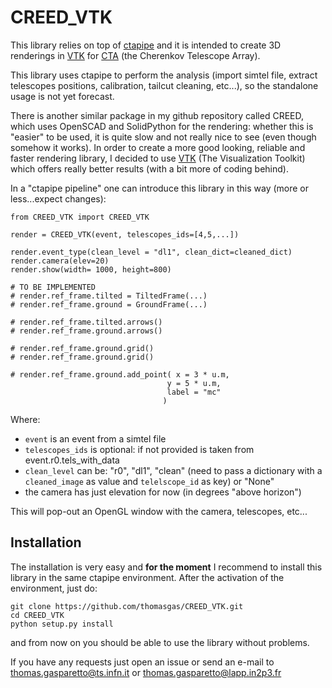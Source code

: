 CREED_VTK
========
This library relies on top of [ctapipe](https://github.com/cta-observatory/ctapipe) and it is intended to create 3D renderings 
in [VTK](https://www.vtk.org) for [CTA](www.cta-observatory.org) (the Cherenkov Telescope Array).

This library uses ctapipe to perform the analysis (import simtel file, extract telescopes positions, calibration, tailcut cleaning, etc...), so the standalone usage is not yet forecast. 

There is another similar package in my github repository called CREED, which uses OpenSCAD and SolidPython for the rendering: whether this is "easier" to be used, it is quite slow and not really nice to see (even though somehow it works). In order to create a more good looking, reliable and faster rendering library, I decided to use [VTK](https://www.vtk.org) (The Visualization Toolkit) which offers really better results (with a bit more of coding behind).

In a "ctapipe pipeline" one can introduce this library in this way (more or less...expect changes):

    from CREED_VTK import CREED_VTK

    render = CREED_VTK(event, telescopes_ids=[4,5,...])

    render.event_type(clean_level = "dl1", clean_dict=cleaned_dict)
    render.camera(elev=20)
    render.show(width= 1000, height=800)

    # TO BE IMPLEMENTED
    # render.ref_frame.tilted = TiltedFrame(...)
    # render.ref_frame.ground = GroundFrame(...)

    # render.ref_frame.tilted.arrows()
    # render.ref_frame.ground.arrows()
    
    # render.ref_frame.ground.grid()
    # render.ref_frame.ground.grid()
    
    # render.ref_frame.ground.add_point( x = 3 * u.m, 
                                       y = 5 * u.m,
                                       label = "mc"
                                      )
Where:
- `event` is an event from a simtel file
- `telescopes_ids` is optional: if not provided is taken from event.r0.tels_with_data
- `clean_level` can be: "r0", "dl1", "clean" (need to pass a dictionary with a `cleaned_image` as value and `telelscope_id` as key) or "None"
- the camera has just elevation for now (in degrees "above horizon")

This will pop-out an OpenGL window with the camera, telescopes, etc... 

Installation
------------
The installation is very easy and **for the moment** I recommend to install this library in the same ctapipe environment. After the activation of the environment, just do:

    git clone https://github.com/thomasgas/CREED_VTK.git
    cd CREED_VTK
    python setup.py install

and from now on you should be able to use the library without problems.

If you have any requests just open an issue or send an e-mail to thomas.gasparetto@ts.infn.it or thomas.gasparetto@lapp.in2p3.fr
